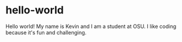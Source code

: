 # hello-world

Hello world!
My name is Kevin and I am a student at OSU. I like coding because it's fun and challenging.
